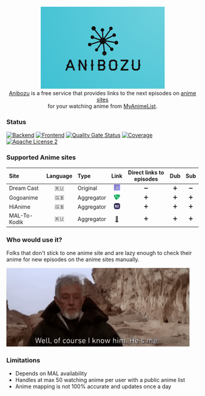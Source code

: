 <p align="center">
  <img width="325" height="215" alt="anibozu-logo" src="https://raw.githubusercontent.com/nasirov/anibozu/main/frontend/img/logo.png"> <br>
  <a href="https://anibozu.moe/">Anibozu</a> is a free service that provides links to the next episodes on 
  <a href="https://github.com/nasirov/anibozu#supported-anime-sites">anime sites</a> <br>
  for your watching anime from <a href="https://myanimelist.net/">MyAnimeList</a>. <br>
</p>

### Status

[![Backend](https://github.com/nasirov/anibozu/actions/workflows/backend-on_push.yaml/badge.svg)](https://github.com/nasirov/anibozu/actions/workflows/backend-on_push.yaml)
[![Frontend](https://github.com/nasirov/anibozu/actions/workflows/frontend-on_push.yaml/badge.svg)](https://github.com/nasirov/anibozu/actions/workflows/frontend-on_push.yaml)
[![Quality Gate Status](https://sonarcloud.io/api/project_badges/measure?project=nasirov_anibozu&metric=alert_status)](https://sonarcloud.io/dashboard?id=nasirov_anibozu)
[![Coverage](https://sonarcloud.io/api/project_badges/measure?project=nasirov_anibozu&metric=coverage)](https://sonarcloud.io/dashboard?id=nasirov_anibozu)
[![Apache License 2](https://img.shields.io/badge/license-ASF2-blue.svg)](https://www.apache.org/licenses/LICENSE-2.0.txt)

### Supported Anime sites

| Site         | Language | Type         |                                    Link                                     | Direct links to episodes |        Dub        |        Sub         |
|:-------------|:--------:|:-------------|:---------------------------------------------------------------------------:|:------------------------:|:-----------------:|:------------------:|
| Dream Cast   |   :ru:   | Original     | [![dream_cast](/images/favicons/dream_cast.png)](https://dreamerscast.com/) |    :heavy_minus_sign:    | :heavy_plus_sign: | :heavy_minus_sign: |
| Gogoanime    |   :uk:   | Aggregator   |    [![gogo_anime](/images/favicons/gogo_anime.png)](https://anitaku.pe/)    |    :heavy_plus_sign:     | :heavy_plus_sign: | :heavy_plus_sign:  |
| HiAnime      |   :uk:   | Aggregator   |      [![hi_anime](/images/favicons/hi_anime.png)](https://hianime.to/)      |    :heavy_plus_sign:     | :heavy_plus_sign: | :heavy_plus_sign:  |
| MAL-To-Kodik |   :ru:   | Aggregator   |      [:link:](https://github.com/mal-to-kodik/mal-to-kodik.github.io)       |    :heavy_plus_sign:     | :heavy_plus_sign: | :heavy_plus_sign:  |

### Who would use it?

Folks that don't stick to one anime site and are lazy enough to check their anime for new episodes on the anime sites manually.

<img alt="sw_obi_wan" src="https://raw.githubusercontent.com/nasirov/anibozu/main/images/extra/sw_obi_wan.gif">

### Limitations

- Depends on MAL availability
- Handles at max 50 watching anime per user with a public anime list
- Anime mapping is not 100% accurate and updates once a day